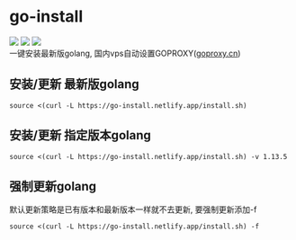 # go-install
![](https://img.shields.io/github/stars/Jrohy/go-install.svg)
![](https://img.shields.io/github/forks/Jrohy/go-install.svg) 
![](https://img.shields.io/github/license/Jrohy/go-install.svg)  
一键安装最新版golang, 国内vps自动设置GOPROXY([goproxy.cn](https://goproxy.cn))

## 安装/更新 最新版golang
```
source <(curl -L https://go-install.netlify.app/install.sh)
```

## 安装/更新 指定版本golang
```
source <(curl -L https://go-install.netlify.app/install.sh) -v 1.13.5
``` 

## 强制更新golang
默认更新策略是已有版本和最新版本一样就不去更新, 要强制更新添加-f
```
source <(curl -L https://go-install.netlify.app/install.sh) -f
```